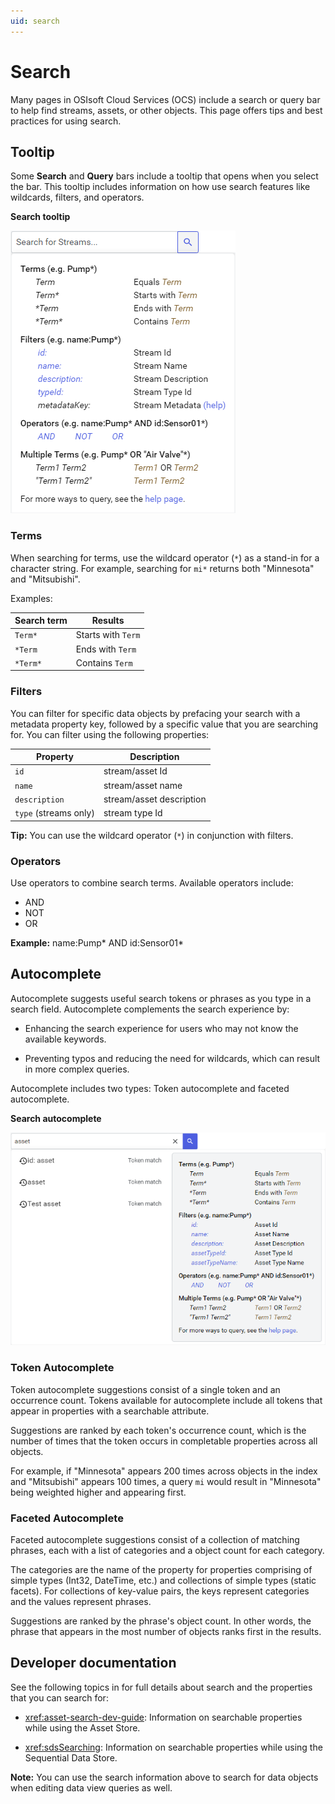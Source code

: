 ```yaml
---
uid: search
---
```


# Search

Many pages in OSIsoft Cloud Services (OCS) include a search or query bar to help find streams, assets, or other objects. This page offers tips and best practices for using search.

## Tooltip

Some **Search** and **Query** bars include a tooltip that opens when you select the bar. This tooltip includes information on how use search features like wildcards, filters, and operators.

**Search tooltip**

![search tooltip](images/tooltip.png)

### Terms

When searching for terms, use the wildcard operator (`*`) as a stand-in for a character string. For example, searching for `mi*` returns both "Minnesota" and "Mitsubishi".

Examples:

| Search term | Results |
|--|--|
| `Term*` | Starts with `Term` |
| `*Term` | Ends with `Term` |
| `*Term*` | Contains `Term` |

### Filters

You can filter for specific data objects by prefacing your search with a metadata property key, followed by a specific value that you are searching for. You can filter using the following properties:

| Property | Description |
|--|--|
| `id` | stream/asset Id |
| `name` | stream/asset name |
| `description` | stream/asset description |
| `type` (streams only) | stream type Id |

**Tip:** You can use the wildcard operator (`*`) in conjunction with filters. 

### Operators

Use operators to combine search terms. Available operators include:

- AND
- NOT
- OR

**Example:** name:Pump* AND id:Sensor01*

## Autocomplete

Autocomplete suggests useful search tokens or phrases as you type in a search field. Autocomplete complements the search experience by:

- Enhancing the search experience for users who may not know the available keywords.

- Preventing typos and reducing the need for wildcards, which can result in more complex queries.

Autocomplete includes two types: Token autocomplete and faceted autocomplete.

**Search autocomplete**

![search autocomplete](images/autocomplete.png)

### Token Autocomplete

Token autocomplete suggestions consist of a single token and an occurrence count. Tokens available for autocomplete include all tokens that appear in properties with a searchable attribute.

Suggestions are ranked by each token's occurrence count, which is the number of times that the token occurs in completable properties across all objects. 

For example, if "Minnesota" appears 200 times across objects in the index and "Mitsubishi" appears 100 times, a query `mi` would result in "Minnesota" being weighted higher and appearing first.

### Faceted Autocomplete

Faceted autocomplete suggestions consist of a collection of matching phrases, each with a list of categories and a object count for each category.

The categories are the name of the property for properties comprising of simple types (Int32, DateTime, etc.) and collections of simple types (static facets). For collections of key-value pairs, the keys represent categories and the values represent phrases.

Suggestions are ranked by the phrase's object count. In other words, the phrase that appears in the most number of objects ranks first in the results.

## Developer documentation

See the following topics in for full details about search and the properties that you can search for:

- <xref:asset-search-dev-guide>: Information on searchable properties while using the Asset Store.

- <xref:sdsSearching>: Information on searchable properties while using the Sequential Data Store.

**Note:** You can use the search information above to search for data objects when editing data view queries as well.
